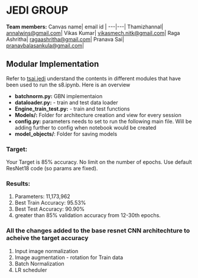 # JEDI GROUP

**Team members:**
Canvas name| email id |
---|---|
Thamizhannal| annalwins@gmail.com|
Vikas Kumar| vikasmech.nitk@gmail.com|
Raga Ashritha| ragaashritha@gmail.com|
Pranava Sai| pranavbalasankula@gmail.com|


## Modular Implementation

Refer to [tsai.jedi](https://github.com/theschoolof-ai/JEDI/tree/master/tsai.jedi) understand the contents in different modules that have been used to run the s8.ipynb. Here is an overview

- **batchnorm.py:** GBN implementaion
- **dataloader.py:** - train and test data loader 
- **Engine_train_test.py:** - train and test functions 
- **Models/:** Folder for architecture creation and view for every session
- **config.py:** parameters needs to set to run the following main file. Will be adding further to config when notebook would be created
- **model_objects/**: Folder for saving models



### Target:
Your Target is 85% accuracy. No limit on the number of epochs. Use default ResNet18 code (so params are fixed). 



### Results:

1. Parameters:  11,173,962 
2. Best Train Accuracy: 95.53%
3. Best Test Accuracy: 90.90%
4. greater than 85% validation accuracy from 12-30th epochs.


### All the changes added to the base resnet CNN architechture to acheive the target accuracy

1. Input image normalization
2. Image augmentation - rotation for Train data
3. Batch Normalization
4. LR scheduler




